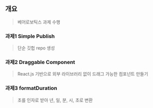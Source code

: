 ## 개요
> 베어로보틱스 과제 수행

### 과제1 Simple Publish
> 단순 깃헙 repo 생성

### 과제2 Draggable Component
> React.js 기반으로 외부 라이브러리 없이 드래그 가능한 컴포넌트 만들기

### 과제3 formatDuration
> 초를 인자로 받아 년, 일, 분, 시, 초로 변환